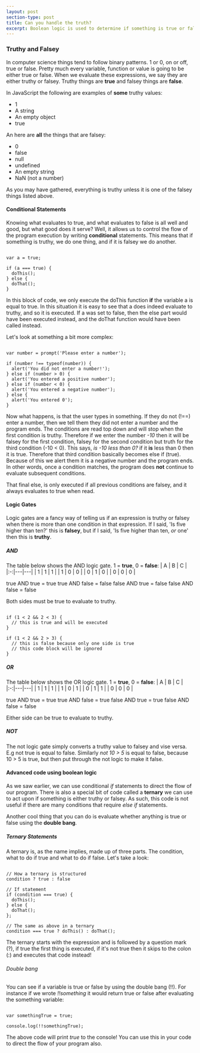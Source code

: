 ```yaml
---
layout: post
section-type: post
title: Can you handle the truth?
excerpt: Boolean logic is used to determine if something is true or false. This is a core concept and can be used to make some really cool code!
---
```


### Truthy and Falsey
In computer science things tend to follow binary patterns. 1 or 0, on or off, true or false.
Pretty much every variable, function or value is going to be either true or false. When we evaluate
these expressions, we say they are either truthy or falsey. Truthy things are **true** and falsey things are **false**.

In JavaScript the following are examples of **some** truthy values:

* 1
* A string
* An empty object
* true

An here are **all** the things that are falsey:

* 0
* false
* null
* undefined
* An empty string
* NaN (not a number)

As you may have gathered, everything is truthy unless it is one of the falsey things listed above.

#### Conditional Statements
Knowing what evaluates to true, and what evaluates to false is all well and good, but what good does it serve? Well, it allows us to control the flow of the program execution by writing **conditional** statements. This means that if something is truthy, we do one thing, and if it is falsey we do another.

<pre><code data-trim class="javascript">
var a = true;

if (a === true) {
  doThis();
} else {
  doThat();
}
</code></pre>

In this block of code, we only execute the doThis function **if** the variable a is equal to true. In this situation it is easy to see that a does indeed evaluate to truthy, and so it is executed. If a was set to false, then the else part would have been executed instead, and the doThat function would have been called instead.

Let's look at something a bit more complex:
<pre><code data-trim class="javascript">
var number = prompt('Please enter a number');

if (number !== typeof(number)) {
  alert('You did not enter a number!');
} else if (number > 0) {
  alert('You entered a positive number');
} else if (number < 0) {
  alert('You entered a negative number');
} else {
  alert('You entered 0');
}
</code></pre>

Now what happens, is that the user types in something. If they do not (!==) enter a number, then we tell them they did not enter a number and the program ends. The conditions are read top down and will stop when the first condition is truthy. Therefore if we enter the number <i>-10</i> then it will be falsey for the first condition, falsey for the second condition but truth for the third condition (-10 < 0). This says, <i>is -10 less than 0?</i> if it **is** less than 0 then it is true. Therefore that third condition basically becomes else if (true). Because of this we alert them it is a negative number and the program ends. In other words, once a condition matches, the program does **not** continue to evaluate subsequent conditions.

That final else, is only executed if all previous conditions are falsey, and it always evaluates to true when read.

#### Logic Gates
Logic gates are a fancy way of telling us if an expression is truthy or falsey when there is more than one condition in that expression. If I said, 'Is five higher than ten?' this is **falsey**, but if I said, 'Is five higher than ten, *or* one' then this is **truthy**.

##### AND
The table below shows the AND logic gate. 1 = **true**, 0 = **false**:
| A | B | C |
|:-:|---|---|
| 1 | 1 | 1 |
| 1 | 0 | 0 |
| 0 | 1 | 0 |
| 0 | 0 | 0 |

true AND true = true
true AND false = false
false AND true = false
false AND false = false

Both sides must be true to evaluate to truthy.

<pre><code data-trim class="javascript">
if (1 < 2 && 2 < 3) {
  // this is true and will be executed
}

if (1 < 2 && 2 > 3) {
  // this is false because only one side is true
  // this code block will be ignored
}
</code></pre>

##### OR
The table below shows the OR logic gate. 1 = **true**, 0 = **false**:
| A | B | C |
|:-:|---|---|
| 1 | 1 | 1 |
| 1 | 0 | 1 |
| 0 | 1 | 1 |
| 0 | 0 | 0 |

true AND true = true
true AND false = true
false AND true = true
false AND false = false

Either side can be true to evaluate to truthy.

##### NOT
The not logic gate simply converts a truthy value to falsey and vise versa. E.g not true is equal to false.
Similarly *not 10 > 5* is equal to false, because 10 > 5 is true, but then put through the not logic to make it false.

#### Advanced code using boolean logic
As we saw earlier, we can use conditional *if* statements to direct the flow of our program. There is also a special bit of code called a **ternary** we can use to act upon if something is either truthy or falsey. As such, this code is not useful if there are many conditions that require *else if* statements.

Another cool thing that you can do is evaluate whether anything is true or false using the **double bang**.

##### Ternary Statements
A ternary is, as the name implies, made up of three parts. The condition, what to do if true and what to do if false. Let's take a look:

<pre><code data-trim class="javascript">
// How a ternary is structured
condition ? true : false

// If statement
if (condition === true) {
  doThis();
} else {
  doThat();
};

// The same as above in a ternary
condition === true ? doThis() : doThat();
</code></pre>

The ternary starts with the expression and is followed by a question mark (?), if true the first thing is executed, if it's not true then it skips to the colon (:) and executes that code instead!

###### Double bang
You can see if a variable is true or false by using the double bang (!!). For instance if we wrote *!!something* it would return true or false after evaluating the something variable:

<pre><code data-trim class="javascript">
var somethingTrue = true;

console.log(!!somethingTrue);
</code></pre>

The above code will print *true* to the console! You can use this in your code to direct the flow of your program also.
